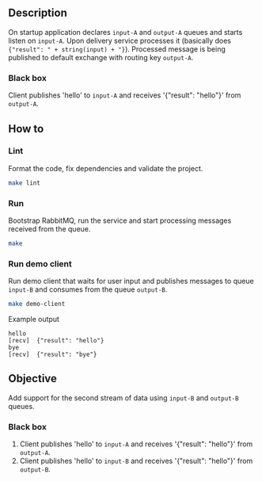 ## Description

On startup application declares `input-A` and `output-A` queues and starts listen on `input-A`.
Upon delivery service processes it (basically does `{"result": " + string(input) + "}`).
Processed message is being published to default exchange with routing key `output-A`.

### Black box

Client publishes 'hello' to `input-A` and receives '{"result": "hello"}' from `output-A`.

## How to

### Lint

Format the code, fix dependencies and validate the project.

```bash
make lint
```

### Run

Bootstrap RabbitMQ, run the service and start processing messages received from the queue.

```bash
make
```

### Run demo client

Run demo client that waits for user input and publishes messages to queue `input-B` and consumes from the queue `output-B`.

```bash
make demo-client
```

Example output

```text
hello
[recv]  {"result": "hello"}
bye
[recv]  {"result": "bye"}
```

## Objective

Add support for the second stream of data using `input-B` and `output-B` queues.

### Black box

1. Client publishes 'hello' to `input-A` and receives '{"result": "hello"}' from `output-A`.
2. Client publishes 'hello' to `input-B` and receives '{"result": "hello"}' from `output-B`.
